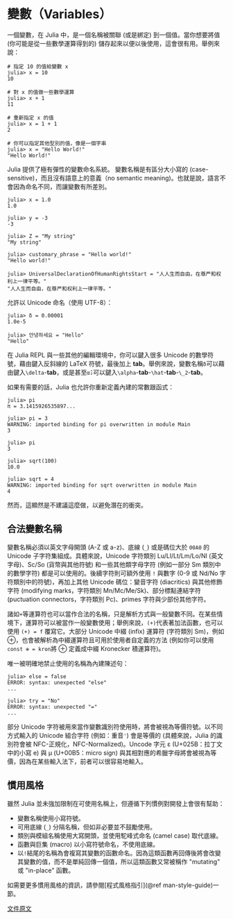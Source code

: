 # 變數（Variables）

一個變數，在 Julia 中，是一個名稱被關聯 (或是綁定) 到一個值。當你想要將值 (你可能是從一些數學運算得到的) 儲存起來以便以後使用，這會很有用。舉例來說：

```
# 指定 10 的值給變數 x
julia> x = 10
10

# 對 x 的值做一些數學運算
julia> x + 1
11

# 重新指定 x 的值
julia> x = 1 + 1
2

# 你可以指定其他型別的值，像是一個字串
julia> x = "Hello World!"
"Hello World!"
```

Julia 提供了極有彈性的變數命名系統。
變數名稱是有區分大小寫的 (case-sensitive)，而且沒有語意上的意義（no semantic meaning)。也就是說，語言不會因為命名不同，而讓變數有所差別。

```
julia> x = 1.0
1.0

julia> y = -3
-3

julia> Z = "My string"
"My string"

julia> customary_phrase = "Hello world!"
"Hello world!"

julia> UniversalDeclarationOfHumanRightsStart = "人人生而自由，在尊严和权利上一律平等。"
"人人生而自由，在尊严和权利上一律平等。"
```

允許以 Unicode 命名（使用 UTF-8）：

```
julia> δ = 0.00001
1.0e-5

julia> 안녕하세요 = "Hello"
"Hello"
```

在 Julia REPL 與一些其他的編輯環境中，你可以鍵入很多 Unicode 的數學符號，藉由鍵入反斜線的 LaTeX 符號，最後加上 **tab**。舉例來說，變數名稱`δ`可以藉由鍵入`\delta`-**tab**，或是甚至`α̂₂`可以鍵入`\alpha`-**tab**-`\hat`-**tab**-`\_2`-**tab**。


如果有需要的話，Julia 也允許你重新定義內建的常數跟函式：

```
julia> pi
π = 3.1415926535897...

julia> pi = 3
WARNING: imported binding for pi overwritten in module Main
3

julia> pi
3

julia> sqrt(100)
10.0

julia> sqrt = 4
WARNING: imported binding for sqrt overwritten in module Main
4
```

然而，這顯然是不建議這麼做，以避免潛在的衝突。


## 合法變數名稱

變數名稱必須以英文字母開頭 (A-Z 或 a-z)、底線 (`_`) 或是碼位大於 `00A0` 的 Unicode 子字符集組成。具體來說，Unicode 字符類別 Lu/Ll/Lt/Lm/Lo/Nl (英文字母)、Sc/So (貨幣與其他符號) 和一些其他類字母字符 (例如一部分 Sm 類別中的數學字符) 都是可以使用的。後續字符則可額外使用 `!` 與數字 (0-9 或 Nd/No 字符類別中的符號)，再加上其他 Unicode 碼位：變音字符 (diacritics) 與其他修飾字符 (modifying marks，字符類別 Mn/Mc/Me/Sk)、部分標點連結字符 (puctuation connectors，字符類別 Pc)、primes 字符與少部份其他字符。

諸如`+`等運算符也可以當作合法的名稱，只是解析方式與一般變數不同。在某些情境下，運算符可以被當作一般變數使用；舉例來說，`(+)`代表著加法函數，也可以使用 `(+) = f` 覆寫它。大部分 Unicode 中綴 (infix) 運算符 (字符類別 Sm)，例如 ⊕，也會被解析為中綴運算符且可用於使用者自定義的方法 (例如你可以使用`const ⊕ = kron`將 ⊕ 定義成中綴 Kronecker 積運算符)。

唯一被明確地禁止使用的名稱為內建陳述句：

```
julia> else = false
ERROR: syntax: unexpected "else"
...

julia> try = "No"
ERROR: syntax: unexpected "="
...
```

部分 Unicode 字符被用來當作變數識別符使用時，將會被視為等價符號。以不同方式輸入的 Unicode 組合字符 (例如：重音`'`) 會是等價的 (具體來說，Julia 的識別符會被 NFC-正規化，NFC-Normalized)。Uncode 字元 ɛ (U+025B：拉丁文中的小寫 e) 與 µ (U+00B5：micro sign) 與其相對應的希臘字母將會被視為等價，因為在某些輸入法下，前者可以很容易地輸入。


## 慣用風格

雖然 Julia 並未強加限制在可使用名稱上，但遵循下列慣例對開發上會很有幫助：

- 變數名稱使用小寫符號。
- 可用底線 (`_`) 分隔名稱，但如非必要並不鼓勵使用。
- 類別與模組名稱使用大寫開頭，並使用駝峰式命名 (camel case) 取代底線。
- 函數與巨集 (macro) 以小寫符號命名，不使用底線。
- 以`!`結尾的名稱為會複寫其變數的函數命名。因為這類函數再回傳後將會改變其變數的值，而不是單純回傳一個值，所以這類函數又常被稱作 "mutating" 或 "in-place" 函數。

如需要更多慣用風格的資訊，請參閱[程式風格指引](@ref man-style-guide)一節。

[文件原文](https://docs.julialang.org/en/v0.6/manual/variables/)
